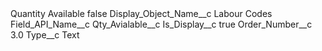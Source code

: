 <?xml version="1.0" encoding="UTF-8"?>
<CustomMetadata xmlns="http://soap.sforce.com/2006/04/metadata" xmlns:xsi="http://www.w3.org/2001/XMLSchema-instance" xmlns:xsd="http://www.w3.org/2001/XMLSchema">
    <label>Quantity Available</label>
    <protected>false</protected>
    <values>
        <field>Display_Object_Name__c</field>
        <value xsi:type="xsd:string">Labour Codes</value>
    </values>
    <values>
        <field>Field_API_Name__c</field>
        <value xsi:type="xsd:string">Qty_Avialable__c</value>
    </values>
    <values>
        <field>Is_Display__c</field>
        <value xsi:type="xsd:boolean">true</value>
    </values>
    <values>
        <field>Order_Number__c</field>
        <value xsi:type="xsd:double">3.0</value>
    </values>
    <values>
        <field>Type__c</field>
        <value xsi:type="xsd:string">Text</value>
    </values>
</CustomMetadata>
